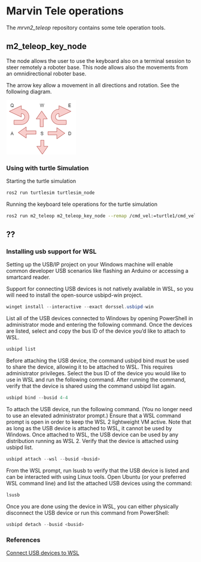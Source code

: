 # Marvin Tele operations 

The *mrvn2_teleop*  repository contains some tele operation tools.


## m2_teleop_key_node

The node allows the user to use the keyboard also on a terminal session to steer remotely a roboter base. This node allows also the movements from an omnidirectional roboter base. 

The arrow key allow a movement in all directions and rotation. See the following diagram.

![Keybaord navigation](doc/keyboard.png)




### Using with turtle Simulation

Starting the turtle simulation 

``` bash
ros2 run turtlesim turtlesim_node
```
Running the keyboard tele operations for the turtle simulation 

``` bash
ros2 run m2_teleop m2_teleop_key_node --remap /cmd_vel:=turtle1/cmd_vel
```

## ??

### Installing usb support for WSL

Setting up the USB/IP project on your Windows machine will enable common developer USB scenarios like flashing an Arduino or accessing a smartcard reader.

Support for connecting USB devices is not natively available in WSL, so you will need to install the open-source usbipd-win project.

``` powershell
winget install --interactive --exact dorssel.usbipd-win 
```

List all of the USB devices connected to Windows by opening PowerShell in administrator mode and entering the following command. Once the devices are listed, select and copy the bus ID of the device you’d like to attach to WSL.

``` powershell
usbipd list
```

Before attaching the USB device, the command usbipd bind must be used to share the device, allowing it to be attached to WSL. This requires administrator privileges. Select the bus ID of the device you would like to use in WSL and run the following command. After running the command, verify that the device is shared using the command usbipd list again.

``` powershell
usbipd bind --busid 4-4
```

To attach the USB device, run the following command. (You no longer need to use an elevated administrator prompt.) Ensure that a WSL command prompt is open in order to keep the WSL 2 lightweight VM active. Note that as long as the USB device is attached to WSL, it cannot be used by Windows. Once attached to WSL, the USB device can be used by any distribution running as WSL 2. Verify that the device is attached using usbipd list. 

``` powershell
usbipd attach --wsl --busid <busid>
```

From the WSL prompt, run lsusb to verify that the USB device is listed and can be interacted with using Linux tools.
Open Ubuntu (or your preferred WSL command line) and list the attached USB devices using the command:

``` powershell
lsusb
```

Once you are done using the device in WSL, you can either physically disconnect the USB device or run this command from PowerShell:

``` powershell
usbipd detach --busid <busid>
```


### References 

[Connect USB devices to WSL](https://learn.microsoft.com/en-us/windows/wsl/connect-usb)
